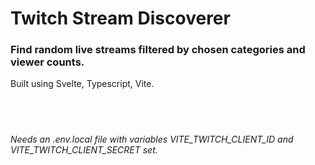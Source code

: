 # Twitch Stream Discoverer
### Find random live streams filtered by chosen categories and viewer counts.
Built using Svelte, Typescript, Vite.

&nbsp;
&nbsp;
&nbsp;
---
*Needs an .env.local file with variables VITE_TWITCH_CLIENT_ID and VITE_TWITCH_CLIENT_SECRET set.*
